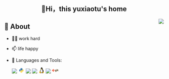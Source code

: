 <h2 align="center">👋Hi，this yuxiaotu's home</h2>

<img align="right" src="https://github-readme-stats.vercel.app/api?username=yuxiaotu&show_icons=true&hide_border=true">

## 🧐 About

- 👨‍💻 work hard 
- 📫 life happy
- 🌱 Languages and Tools: 

    <div>
        <code><img height="20" src="https://sdtimes.com/wp-content/uploads/2018/03/jW4dnFtA_400x400.jpg"></code>
        <code><img height="20" src="https://raw.githubusercontent.com/github/explore/80688e429a7d4ef2fca1e82350fe8e3517d3494d/topics/python/python.png"></code>
        <code><img height="20" src="https://html5hive.org/wp-content/uploads/2014/06/js_800x800.jpg"></code>
        <code><img height="20" src="https://vuejs.org/images/logo.png"></code>
        <code><img height="20" src="https://raw.githubusercontent.com/github/explore/80688e429a7d4ef2fca1e82350fe8e3517d3494d/topics/linux/linux.png"></code>
        <code><img height="20" src="https://cdn.svgporn.com/logos/visual-studio-code.svg"></code>
        <code><img height="20" src="https://raw.githubusercontent.com/github/explore/80688e429a7d4ef2fca1e82350fe8e3517d3494d/topics/git/git.png"></code>
    </div>

